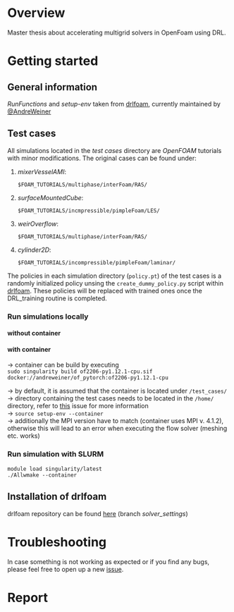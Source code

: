 # Overview
Master thesis about accelerating multigrid solvers in OpenFoam using DRL.

# Getting started

## General information
*RunFunctions* and *setup-env* taken from [drlfoam](https://github.com/OFDataCommittee/drlfoam), currently maintained by
[@AndreWeiner](https://github.com/AndreWeiner/)

## Test cases
All simulations located in the *test cases* directory are *OpenFOAM* tutorials with minor modifications. The original
cases can be found under:

1. *mixerVesselAMI*:

    `$FOAM_TUTORIALS/multiphase/interFoam/RAS/`


2. *surfaceMountedCube*:

    `$FOAM_TUTORIALS/incmpressible/pimpleFoam/LES/`


3. *weirOverflow*:

    `$FOAM_TUTORIALS/multiphase/interFoam/RAS/`


4. *cylinder2D*:

    `$FOAM_TUTORIALS/incompressible/pimpleFoam/laminar/`

The policies in each simulation directory (`policy.pt`) of the test cases is a randomly initialized policy unsing the
`create_dummy_policy.py` script within [drlfoam](https://github.com/JanisGeise/drlfoam/tree/solver_settings). These
policies will be replaced with trained ones once the DRL_training routine is completed.

### Run simulations locally

#### without container

#### with container
-> container can be build by executing   
`sudo singularity build of2206-py1.12.1-cpu.sif docker://andreweiner/of_pytorch:of2206-py1.12.1-cpu`

-> by default, it is assumed that the container is located under `/test_cases/`  
-> directory containing the test cases needs to be located in the `/home/` directory, refer to 
[this](https://github.com/AndreWeiner/ml-cfd-lecture/issues/6) issue for more information  
-> `source setup-env --container`  
-> additionally the MPI version have to match (container uses MPI v. 4.1.2), otherwise this will lead to an error when
executing the flow solver (meshing etc. works)

### Run simulation with SLURM
`module load singularity/latest`  
`./Allwmake --container`

## Installation of drlfoam
drlfoam repository can be found [here](https://github.com/JanisGeise/drlfoam/tree/solver_settings) (branch *solver_settings*)


# Troubleshooting
In case something is not working as expected or if you find any bugs, please feel free to open up a new 
[issue](https://github.com/JanisGeise/learning_of_optimized_multigrid_solver_settings_for_CFD_applications/issues).

# Report